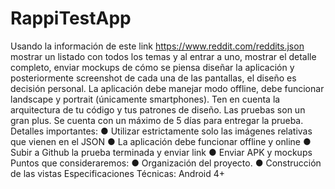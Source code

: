 # RappiTestApp
Usando la información de este link https://www.reddit.com/reddits.json mostrar un listado
con todos los temas y al entrar a uno, mostrar el detalle completo, enviar mockups de cómo
se piensa diseñar la aplicación y posteriormente screenshot de cada una de las pantallas, el
diseño es decisión personal. La aplicación debe manejar modo offline, debe funcionar
landscape y portrait (únicamente smartphones). Ten en cuenta la arquitectura de tu código y
tus patrones de diseño. Las pruebas son un gran plus. Se cuenta con un máximo de 5 días para
entregar la prueba.
Detalles importantes:
● Utilizar estrictamente solo las imágenes relativas que vienen en el JSON
● La aplicación debe funcionar offline y online
● Subir a Github la prueba terminada y enviar link
● Enviar APK y mockups
Puntos que consideraremos:
● Organización del proyecto.
● Construcción de las vistas
Especificaciones Técnicas:
Android 4+
